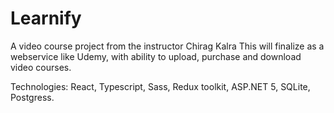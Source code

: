 # Learnify
 A video course project from the instructor Chirag Kalra
 This will finalize as a webservice like Udemy, with ability to upload, purchase and download video courses.

 Technologies: React, Typescript, Sass, Redux toolkit, ASP.NET 5, SQLite, Postgress.
  
